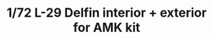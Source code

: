 ---
layout: product
title: "1/72 L-29 Delfin interior + exterior for AMK kit"
price: "2000" 
desc: "N/A"
img_path: "/assets/img/73558.webp"
brand: "EDUARD"
available: true
special_offer: false
new: false
soon: false
cat: "010000"
subcat: "010400"
subsubcat: "00"
sifra: "73558"
popular: false
spec: false
---